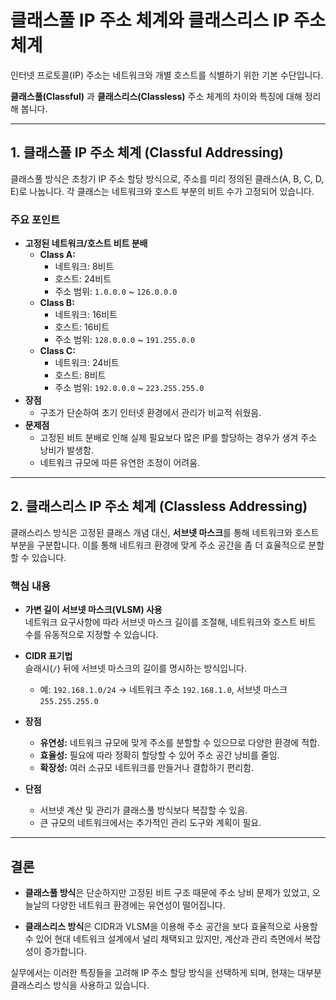 # 클래스풀 IP 주소 체계와 클래스리스 IP 주소 체계

인터넷 프로토콜(IP) 주소는 네트워크와 개별 호스트를 식별하기 위한 기본 수단입니다.

**클래스풀(Classful)** 과 **클래스리스(Classless)** 주소 체계의 차이와 특징에 대해 정리해 봅니다.

---

## 1. 클래스풀 IP 주소 체계 (Classful Addressing)

클래스풀 방식은 초창기 IP 주소 할당 방식으로, 주소를 미리 정의된 클래스(A, B, C, D, E)로 나눕니다. 각 클래스는 네트워크와 호스트 부분의 비트 수가 고정되어 있습니다.

### 주요 포인트

- **고정된 네트워크/호스트 비트 분배**
    - **Class A:**
        - 네트워크: 8비트
        - 호스트: 24비트
        - 주소 범위: `1.0.0.0` ~ `126.0.0.0`
    - **Class B:**
        - 네트워크: 16비트
        - 호스트: 16비트
        - 주소 범위: `128.0.0.0` ~ `191.255.0.0`
    - **Class C:**
        - 네트워크: 24비트
        - 호스트: 8비트
        - 주소 범위: `192.0.0.0` ~ `223.255.255.0`
- **장점**
    - 구조가 단순하여 초기 인터넷 환경에서 관리가 비교적 쉬웠음.
- **문제점**
    - 고정된 비트 분배로 인해 실제 필요보다 많은 IP를 할당하는 경우가 생겨 주소 낭비가 발생함.
    - 네트워크 규모에 따른 유연한 조정이 어려움.

---

## 2. 클래스리스 IP 주소 체계 (Classless Addressing)

클래스리스 방식은 고정된 클래스 개념 대신, **서브넷 마스크**를 통해 네트워크와 호스트 부분을 구분합니다. 이를 통해 네트워크 환경에 맞게 주소 공간을 좀 더 효율적으로 분할할 수 있습니다.

### 핵심 내용

- **가변 길이 서브넷 마스크(VLSM) 사용**  
  네트워크 요구사항에 따라 서브넷 마스크 길이를 조절해, 네트워크와 호스트 비트 수를 유동적으로 지정할 수 있습니다.

- **CIDR 표기법**  
  슬래시(`/`) 뒤에 서브넷 마스크의 길이를 명시하는 방식입니다.
    - 예: `192.168.1.0/24` → 네트워크 주소 `192.168.1.0`, 서브넷 마스크 `255.255.255.0`

- **장점**
    - **유연성:** 네트워크 규모에 맞게 주소를 분할할 수 있으므로 다양한 환경에 적합.
    - **효율성:** 필요에 따라 정확히 할당할 수 있어 주소 공간 낭비를 줄임.
    - **확장성:** 여러 소규모 네트워크를 만들거나 결합하기 편리함.

- **단점**
    - 서브넷 계산 및 관리가 클래스풀 방식보다 복잡할 수 있음.
    - 큰 규모의 네트워크에서는 추가적인 관리 도구와 계획이 필요.

---

## 결론

- **클래스풀 방식**은 단순하지만 고정된 비트 구조 때문에 주소 낭비 문제가 있었고, 오늘날의 다양한 네트워크 환경에는 유연성이 떨어집니다.


- **클래스리스 방식**은 CIDR과 VLSM을 이용해 주소 공간을 보다 효율적으로 사용할 수 있어 현대 네트워크 설계에서 널리 채택되고 있지만, 계산과 관리 측면에서 복잡성이 증가합니다.

실무에서는 이러한 특징들을 고려해 IP 주소 할당 방식을 선택하게 되며, 현재는 대부분 클래스리스 방식을 사용하고 있습니다.
